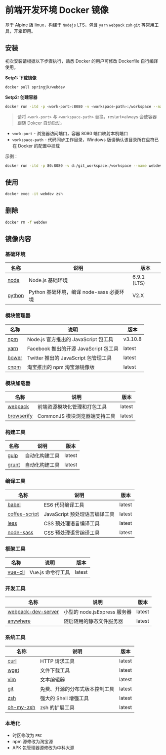 # 前端开发环境 Docker 镜像
基于 Alpine 版 linux，构建于 `Nodejs` LTS，包含  `yarn` `webpack` `zsh` `git` 等常用工具，开箱即用。

## 安装
初次安装请根据以下步骤执行，熟悉 Docker 的用户可修改 Dockerfile 自行编译使用。

**Setp1: 下载镜像**

```bash
docker pull springjk/webdev
```

**Setp2: 创建容器**

```bash
docker run -itd -p <work-port>:8080 -v <workspace-path>:/workspace --name webdev --restart always springjk/webdev
```

> 请将 `<work-port>` 与 `<workspace-path>` 替换，restart=always 会使容器跟随 Dokcer 自动启动。

* `work-port` - 浏览器访问端口，容器 8080 端口映射本机端口
* `workspace-path` - 代码同步工作目录，Windows 版请确认该目录所在盘符已在 Docker 的配置中挂载

示例：

```bash
docker run -itd -p 80:8080 -v d:/git_workspace:/workspace --name webdev --restart=always springjk/webdev
```

## 使用

```bash
docker exec -it webdev zsh
```

## 删除

```bash
docker rm -f webdev
```

## 镜像内容

### 基础环境

| 名称 | 说明 | 版本 |
| --- | --- | --- |
| [node](http://www.npmjs.com) | Node.js 基础环境 | 6.9.1 (LTS) |
| [python](https://www.python.org) | Python 基础环境，编译 node-sass 必要环境 | V2.X |

### 模块管理器

| 名称 | 说明 | 版本 |
| --- | --- | --- |
| [npm](http://www.npmjs.com) | Node.js 官方推出的 JavaScript 包工具 | v3.10.8 |
| [yarn](https://yarnpkg.com) | Facebook 推出的开源 JavaScript 包工具 | latest |
| [bower](https://bower.io) | Twitter 推出的 JavaScript 包管理工具 | latest |
| [cnpm](https://npm.taobao.org) | 淘宝推出的 npm 淘宝源镜像版 | latest |

### 模块加载器

| 名称 | 说明 | 版本 |
| --- | --- | --- |
| [webpack](http://webpack.github.io) | 前端资源模块化管理和打包工具 | latest |
| [browserify](http://browserify.org) | CommonJS 模块浏览器端支持工具 | latest |

### 构建工具

| 名称 | 说明 | 版本 |
| --- | --- | --- |
| [gulp](http://gulpjs.com) | 自动化构建工具 | latest |
| [grunt](http://gruntjs.com) | 自动化构建工具 | latest |


### 编译工具

| 名称 | 说明 | 版本 |
| --- | --- | --- |
| [babel](https://babeljs.io) | ES6 代码编译工具 | latest |
| [coffee-script](http://coffeescript.org) | JavaScript 预处理语言编译工具 | latest |
| [less](http://lesscss.org) | CSS 预处理语言编译工具 | latest |
| [node-sass](https://www.npmjs.com/package/node-sas) | CSS 预处理语言编译工具 | latest |

### 框架工具

| 名称 | 说明 | 版本 |
| --- | --- | --- |
| [vue-cli](https://github.com/vuejs/vue-cli) | Vue.js 命令行工具 | latest |


### 开发工具

| 名称 | 说明 | 版本 |
| --- | --- | --- |
| [webpack-dev-server](http://webpack.github.io/docs/webpack-dev-server.html) | 小型的 node.jsExpress 服务器 | latest |
| [anywhere](https://www.npmjs.com/package/anywhere) | 随启随用的静态文件服务器 | latest |

### 系统工具

| 名称 | 说明 | 版本 |
| --- | --- | --- |
| [curl](https://curl.haxx.se) | HTTP 请求工具 | latest |
| [wget](http://www.gnu.org/software/wget/wget.html) | 文件下载工具 | latest |
| [vim](http://www.vim.org) | 文本编辑器 | latest |
| [git](https://git-scm.com) | 免费、开源的分布式版本控制工具 | latest |
| [zsh](http://www.zsh.org) | 强大的 Shell 增强工具 | latest |
| [oh-my-zsh](http://ohmyz.sh) | zsh 的扩展工具 | latest |

### 本地化

* 时区修改为 `PRC`
* npm 源修改为淘宝源
* APK 包管理器源修改为中科大源
